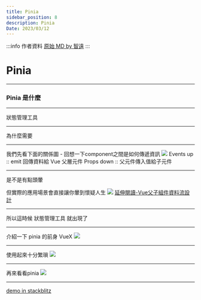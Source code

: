 ```yaml
---
title: Pinia
sidebar_position: 8
description: Pinia
Date: 2023/03/12
---
```


:::info 作者資料
[原始 MD by 智遠](https://hackmd.io/@SSu0I1JSQLWpYhA1iVAKZg/r1XmMJi13#/)
:::

# Pinia 

---

### Pinia 是什麼

----

狀態管理工具

----

為什麼需要

----

我們先看下面的關係圖 - 回想一下component之間是如何傳遞資訊
![](https://i.imgur.com/YaPqi61.png)
Events up  :: emit 回傳資料給 Vue 父層元件
Props down :: 父元件傳入值給子元件

----

是不是有點頭暈

但實際的應用場景會直接讓你暈到懷疑人生
![](https://i.imgur.com/2E2yxiW.png)
[延伸閱讀-Vue父子組件資料流設計](https://medium.com/@upstairs0102/vue%E7%88%B6%E5%AD%90%E7%B5%84%E4%BB%B6%E8%B3%87%E6%96%99%E6%B5%81%E8%A8%AD%E8%A8%88-3-%E9%9B%99%E5%90%91%E7%B6%81%E5%AE%9A-%E5%A4%A7%E7%B5%84%E4%BB%B6-2e7a56ffecbc )

---

所以這時候 狀態管理工具 就出現了 

---

介紹一下 pinia 的前身 VueX
![](https://i.imgur.com/0pyUbf1.png)

----

使用起來十分繁瑣
![](https://i.imgur.com/EP8NQMa.png)

---

再來看看pinia
![](https://i.imgur.com/AO4svDP.png)

----

[demo in stackblitz](https://stackblitz.com/edit/github-a4xrwu-fpqnbh?file=src%2FApp.vue,src%2Flayouts%2Fdefault.vue&file=src%2Fstores%2FStore.ts,src%2Fstores%2FStoreComposition.ts)




